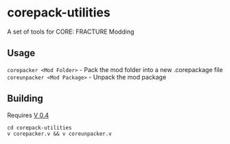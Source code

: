 # corepack-utilities
A set of tools for CORE: FRACTURE Modding

## Usage
`corepacker <Mod Folder>` - Pack the mod folder into a new .corepackage file<br>
`coreunpacker <Mod Package>` - Unpack the mod package

## Building
Requires [V 0.4](https://vlang.io/)

```git clone https://github.com/SUBARCTIC-REALM/corepack-utilities
cd corepack-utilities
v corepacker.v && v coreunpacker.v
```
